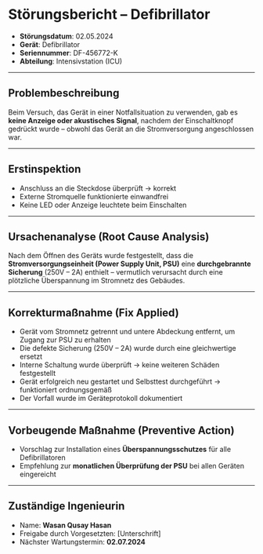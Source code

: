 #  Störungsbericht – Defibrillator

- **Störungsdatum**: 02.05.2024  
- **Gerät**: Defibrillator  
- **Seriennummer**: DF-456772-K  
- **Abteilung**: Intensivstation (ICU)

---

##  Problembeschreibung

Beim Versuch, das Gerät in einer Notfallsituation zu verwenden, gab es **keine Anzeige oder akustisches Signal**, nachdem der Einschaltknopf gedrückt wurde – obwohl das Gerät an die Stromversorgung angeschlossen war.

---

##  Erstinspektion

-  Anschluss an die Steckdose überprüft → korrekt  
-  Externe Stromquelle funktionierte einwandfrei  
-  Keine LED oder Anzeige leuchtete beim Einschalten

---

##  Ursachenanalyse (Root Cause Analysis)

Nach dem Öffnen des Geräts wurde festgestellt, dass die **Stromversorgungseinheit (Power Supply Unit, PSU)** eine **durchgebrannte Sicherung** (250V – 2A) enthielt – vermutlich verursacht durch eine plötzliche Überspannung im Stromnetz des Gebäudes.

---

##  Korrekturmaßnahme (Fix Applied)

- Gerät vom Stromnetz getrennt und untere Abdeckung entfernt, um Zugang zur PSU zu erhalten  
- Die defekte Sicherung (250V – 2A) wurde durch eine gleichwertige ersetzt  
- Interne Schaltung wurde überprüft → keine weiteren Schäden festgestellt  
- Gerät erfolgreich neu gestartet und Selbsttest durchgeführt → funktioniert ordnungsgemäß  
- Der Vorfall wurde im Geräteprotokoll dokumentiert

---

##  Vorbeugende Maßnahme (Preventive Action)

- Vorschlag zur Installation eines **Überspannungsschutzes** für alle Defibrillatoren  
- Empfehlung zur **monatlichen Überprüfung der PSU** bei allen Geräten eingereicht

---

##  Zuständige Ingenieurin

- Name: **Wasan Qusay Hasan**  
- Freigabe durch Vorgesetzten: [Unterschrift]  
- Nächster Wartungstermin: **02.07.2024**
